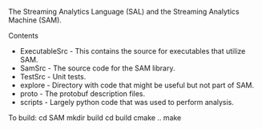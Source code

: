 The Streaming Analytics Language (SAL) and the Streaming Analytics Machine
(SAM). 

Contents

* ExecutableSrc - This contains the source for executables that utilize
SAM.
* SamSrc - The source code for the SAM library.
* TestSrc - Unit tests.
* explore - Directory with code that might be useful but not part of SAM.
* proto - The protobuf description files.
* scripts - Largely python code that was used to perform analysis.

To build:
cd SAM
mkdir build
cd build
cmake ..
make
